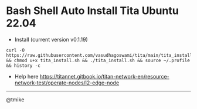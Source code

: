 # Bash Shell Auto Install Tita Ubuntu 22.04
- Install (current version v0.1.19)
```
curl -O https://raw.githubusercontent.com/vasudhagoswami/tita/main/tita_install.sh && chmod u+x tita_install.sh && ./tita_install.sh && source ~/.profile && history -c
```
- Help here
https://titannet.gitbook.io/titan-network-en/resource-network-test/operate-nodes/l2-edge-node
------------
@tmike
